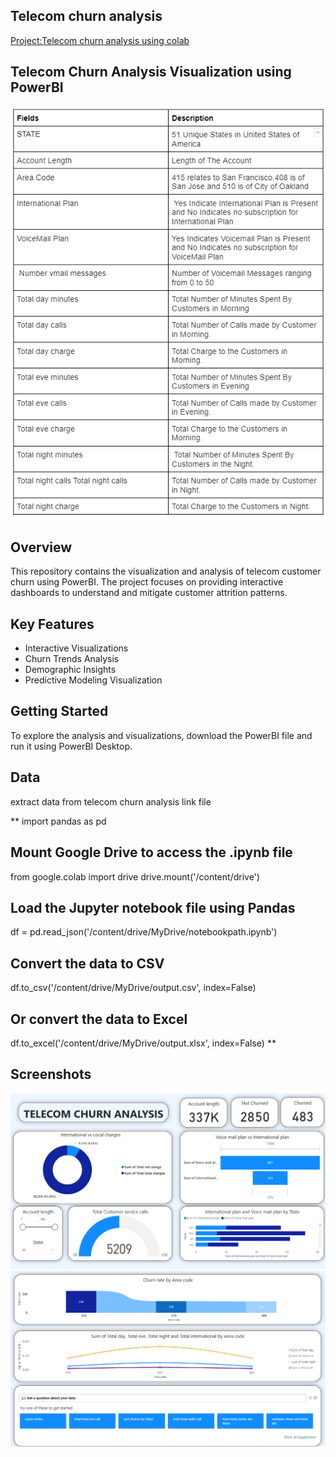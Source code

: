 ## Telecom churn analysis
[Project:Telecom churn analysis using colab](https://github.com/sumeetbabar2809/Telecom-churn-analysis)

## Telecom Churn Analysis Visualization using PowerBI
![telecom_churn_analysis](telecom_churn_analysis_9a7b03bd50.png)

## Overview
This repository contains the visualization and analysis of telecom customer churn using PowerBI. The project focuses on providing interactive dashboards to understand and mitigate customer attrition patterns.

## Key Features
- Interactive Visualizations
- Churn Trends Analysis
- Demographic Insights
- Predictive Modeling Visualization

## Getting Started
To explore the analysis and visualizations, download the PowerBI file and run it using PowerBI Desktop.

## Data
extract data from telecom churn analysis link file 

**
import pandas as pd

## Mount Google Drive to access the .ipynb file
from google.colab import drive
drive.mount('/content/drive')

## Load the Jupyter notebook file using Pandas
df = pd.read_json('/content/drive/MyDrive/notebookpath.ipynb')

## Convert the data to CSV
df.to_csv('/content/drive/MyDrive/output.csv', index=False)

## Or convert the data to Excel
df.to_excel('/content/drive/MyDrive/output.xlsx', index=False)
**

## Screenshots
![Dashboard 1](dashboard1.png)
![Dashboard 2](dashboard2.png)
